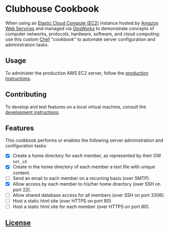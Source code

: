 # Clubhouse Cookbook

When using an [Elastic Cloud Compute (EC2)](https://aws.amazon.com/ec2/)
    instance hosted by [Amazon Web Services](https://aws.amazon.com/)
    and managed via [OpsWorks](https://aws.amazon.com/opsworks/)
    to demonstrate concepts of
     computer networks, protocols, hardware, software, and cloud computing:
use this custom [Chef](https://www.chef.io/chef/) "cookbook" to
 automate server configuration and administration tasks.

## Usage

To administer the production AWS EC2 server,
 follow the [production instructions](PRODUCTION.md).

## Contributing

To develop and test features on a local virtual machine,
  consult the [development instructions](DEVELOPMENT.md).

## Features

This cookbook performs or enables the following server administration and configuration tasks:

  - [x] Create a home directory for each member, as represented by their GW `net_id`.
  - [x] Create in the home directory of each member a text file with unique content.
  - [ ] Send an email to each member on a recurring basis (over SMTP).
  - [x] Allow access by each member to his/her home directory (over SSH on port 22).
  - [ ] Allow shared database access for all members (over SSH on port 3306).
  - [ ] Host a static html site (over HTTPS on port 80).
  - [ ] Host a static html site for each member (over HTTPS on port 80).

## [License](LICENSE.md)
